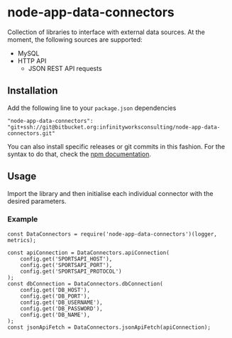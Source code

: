 # node-app-data-connectors

Collection of libraries to interface with external data sources. At the moment, the following sources are supported:

- MySQL
- HTTP API
    - JSON REST API requests

## Installation

Add the following line to your `package.json` dependencies

```
"node-app-data-connectors": "git+ssh://git@bitbucket.org:infinityworksconsulting/node-app-data-connectors.git"
```

You can also install specific releases or git commits in this fashion. For the syntax to do that, check the [npm documentation](https://docs.npmjs.com/files/package.json#git-urls-as-dependencies).

## Usage

Import the library and then initialise each individual connector with the desired parameters.

### Example

```
const DataConnectors = require('node-app-data-connectors')(logger, metrics);

const apiConnection = DataConnectors.apiConnection(
    config.get('SPORTSAPI_HOST'),
    config.get('SPORTSAPI_PORT'),
    config.get('SPORTSAPI_PROTOCOL')
);
const dbConnection = DataConnectors.dbConnection(
    config.get('DB_HOST'),
    config.get('DB_PORT'),
    config.get('DB_USERNAME'),
    config.get('DB_PASSWORD'),
    config.get('DB_NAME'),
);
const jsonApiFetch = DataConnectors.jsonApiFetch(apiConnection);
```
